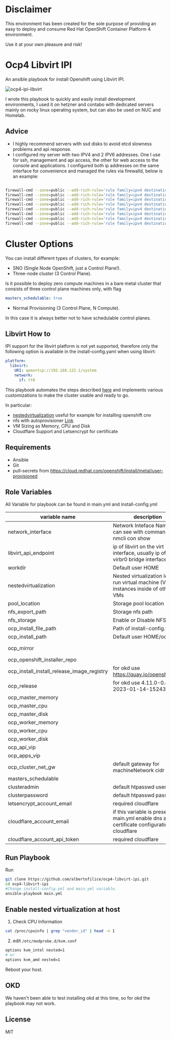 Disclaimer
=========

This environment has been created for the sole purpose of providing an easy to deploy and consume Red Hat OpenShift Container Platform 4 environment.

Use it at your own pleasure and risk!

Ocp4 Libvirt IPI
=========

An ansible playbook for install Openshift using Libvirt IPI.

![ocp4-ipi-libvirt](https://user-images.githubusercontent.com/35273403/226682889-f1b1eb20-e4c5-4f9c-b559-a93cc17fa032.png)

I wrote this playbook to quickly and easily install development environments, I used it on hetzner and contabo with dedicated servers mainly on rocky linux operating system, but can also be used on NUC and Homelab.

## Advice

- I highly recommend servers with ssd disks to avoid etcd slowness problems and api response.
- I configured my server with two IPV4 and 2 IPV6 addresses. One I use for ssh, management and api access, the other for web access to the console and applications. I configured both ip addresses on the same interface for convenience and managed the rules via firewalld, below is an example:

```bash

firewall-cmd --zone=public --add-rich-rule='rule family=ipv4 destination address=<PUBLIC IP>/24 service name=ssh reject' --permanent  
firewall-cmd --zone=public --add-rich-rule='rule family=ipv4 destination address=<PUBLIC IP>/24 service name=cockpit reject' --permanent  
firewall-cmd --zone=public --add-rich-rule='rule family=ipv4 destination address=<MANAGEMENT IP>/24 service name=http reject' --permanent  
firewall-cmd --zone=public --add-rich-rule='rule family=ipv4 destination address=<MANAGEMENT IP>/24 service name=https reject' --permanent  
firewall-cmd --zone=public --add-rich-rule='rule family=ipv4 destination address=<PUBLIC IP>/24 port port=9090 protocol=tcp  reject' --permanent
firewall-cmd --zone=public --add-rich-rule='rule family=ipv4 destination address=<PUBLIC IP>/24 port port=6443 protocol=tcp  reject' --permanent
firewall-cmd --zone=public --add-rich-rule='rule family=ipv4 destination address=<MANAGEMENT IP>/24 port port=80 protocol=tcp  reject' --permanent
firewall-cmd --zone=public --add-rich-rule='rule family=ipv4 destination address=<MANAGEMENT IP>/24 port port=443 protocol=tcp  reject' --permanent

```

Cluster Options
=========

You can install different types of clusters, for example:

- SNO (Single Node OpenShift, just a Control Plane!).
- Three-node cluster (3 Control Plane).

Is it possible to deploy zero compute machines in a bare metal cluster that consists of three control plane machines only, with flag
```yaml
masters_schedulable: true
```
- Normal Provisioning (3 Control Plane, N Compute).

In this case it is always better not to have schedulable control planes.

Libvirt How to
------------
IPI support for the libvirt platform is not yet supported, therefore only the following option is available in the install-config.yaml when using libvirt:

```yaml
platform:
  libvirt:
    URI: qemu+tcp://192.168.122.1/system
    network:
      if: tt0
```

This playbook automates the steps described [here](https://github.com/openshift/installer/blob/master/docs/dev/libvirt/README.md) and implements various customizations to make the cluster usable and ready to go.

In particular:

- [nestedvirtualization](#enable-nested-virtualization-at-host) useful for example for installing openshift cnv
- nfs with autoprovisioner [Link](https://github.com/kubernetes-sigs/nfs-subdir-external-provisioner/blob/master/README.md)
- VM Sizing as Memory, CPU and Disk
- Cloudflare Support and Letsencrypt for certificate

Requirements
------------

- Ansible
- Git
- pull-secrets from https://cloud.redhat.com/openshift/install/metal/user-provisioned


Role Variables
--------------

All Variable for playbook can be found in main.yml and install-config.yml

|variable name | description	| Default |
|--------------|----|----|
| network_interface |   Network Inteface Name, you can see with command: $ nmcli con show     |  eth0 |
| libvirt_api_endpoint |  ip of libvirt on the virt interface, usually ip of the virbr0 bridge interface    |  192.168.122.1 |
| workdir |   Default user HOME     |  ansible_env.HOME |
| nestedvirtualization |   Nested virtualization lets you run virtual machine (VM) instances inside of other VMs     |  true |
| pool_location |   Storage pool location   |  /var/lib/libvirt/openshift-images |
| nfs_export_path |   Storage nfs path |  /var/lib/libvirt/openshift-nfs |
| nfs_storage | Enable or Disable NFS |  true |
| ocp_install_file_path | Path of install-config.yml |  install-config.yml |
| ocp_install_path |   Default user HOME/ocp         |  {{ workdir }}/ocp |
| ocp_mirror |    |  https://mirror.openshift.com/pub/openshift-v4/clients/ocp |
| ocp_openshift_installer_repo |        |  https://github.com/openshift/installer |
| ocp_install_install_release_image_registry |    for okd use https://quay.io/openshift/okd    |  quay.io/openshift-release-dev/ocp-release |
| ocp_release |    for okd use 4.11.0-0.okd-2023-01-14-152430	   |  4.11.20 |
| ocp_master_memory |        |  24 |
| ocp_master_cpu |        |  8 |
| ocp_master_disk |        |  150 |
| ocp_worker_memory |        |  32 | 
| ocp_worker_cpu |        |  8 |
| ocp_worker_disk |        |  150 |
| ocp_api_vip |        |  192.168.126.11 |
| ocp_apps_vip |        |  192.168.126.51 |
| ocp_cluster_net_gw |  default gateway for machineNetwork cidr |  192.168.126.1 |
| masters_schedulable |        |  false
| clusteradmin |   default htpasswd user     |  |
| clusterpassword |    default htpasswd password     |  |
| letsencrypt_account_email |    required cloudflare   |  |
| cloudflare_account_email |    if this variable is present on main.yml enable dns and certificate configuration with cloudflare |  |
| cloudflare_account_api_token |   required cloudflare     |  |

Run Playbook
----------------

Run
```bash
git clone https://github.com/albertofilice/ocp4-libvirt-ipi.git
cd ocp4-libvirt-ipi
#Change install-config.yml and main.yml variable.
ansible-playbook main.yml
```

Enable nested virtualization at host
------------

1. Check CPU Information

```bash
cat /proc/cpuinfo | grep "vendor_id" | head -n 1
```

2. edit `/etc/modprobe.d/kvm.conf`

```bash
options kvm_intel nested=1
# or 
options kvm_amd nested=1
```
Reboot your host.

OKD
----------------

We haven't been able to test installing okd at this time, so for okd the playbook may not work.

License
-------

MIT
